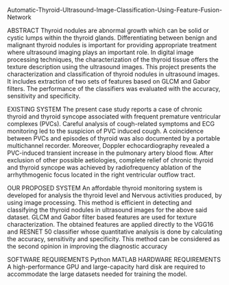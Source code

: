 Automatic-Thyroid-Ultrasound-Image-Classification-Using-Feature-Fusion-Network

ABSTRACT
Thyroid nodules are abnormal growth which can be solid or cystic lumps within the thyroid glands. Differentiating between benign and malignant thyroid nodules is important for providing appropriate treatment where ultrasound imaging plays an important role. In digital image processing techniques, the characterization of the thyroid tissue offers the texture description using the ultrasound images. This project presents the characterization and classification of thyroid nodules in ultrasound images. It includes extraction of two sets of features based on GLCM and Gabor filters. The performance of the classifiers was evaluated with the accuracy, sensitivity and specificity.

EXISTING SYSTEM
The present case study reports a case of chronic thyroid and thyroid syncope associated with frequent premature ventricular complexes (PVCs). Careful analysis of cough-related symptoms and ECG monitoring led to the suspicion of PVC induced cough. A coincidence between PVCs and episodes of thyroid was also documented by a portable multichannel recorder. Moreover, Doppler echocardiography revealed a PVC-induced transient increase in the pulmonary artery blood flow. After exclusion of other possible aetiologies, complete relief of chronic thyroid and thyroid syncope was achieved by radiofrequency ablation of the arrhythmogenic focus located in the right ventricular outflow tract.

OUR PROPOSED SYSTEM
An affordable thyroid monitoring system is developed for analysis the thyroid level and Nervous activities produced, by using image processing. This method is efficient in detecting and classifying the thyroid nodules in ultrasound images for the above said dataset. GLCM and Gabor filter based features are used for texture characterization. The obtained features are applied directly to the VGG16 and RESNET 50 classifier whose quantitative analysis is done by calculating the accuracy, sensitivity and specificity. This method can be considered as the second opinion in improving the diagnostic accuracy

SOFTWARE REQUIREMENTS
Python MATLAB
HARDWARE REQUIREMENTS
A high-performance GPU and large-capacity hard disk are required to accommodate the large datasets needed for training the model.
